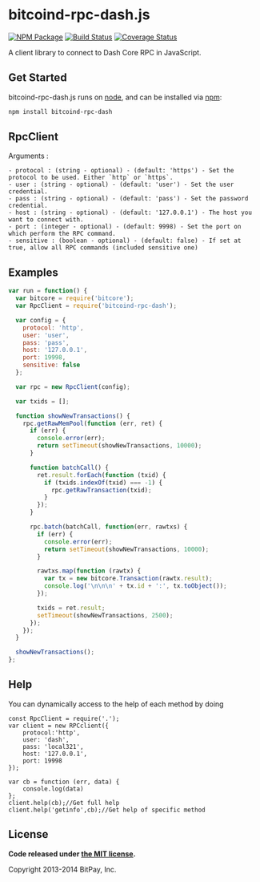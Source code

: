 bitcoind-rpc-dash.js
===============

[![NPM Package](https://img.shields.io/npm/v/bitcoind-rpc-dash.svg?style=flat-square)](https://www.npmjs.org/package/bitcoind-rpc-dash)
[![Build Status](https://img.shields.io/travis/dashpay/bitcoind-rpc-dash.svg?branch=master&style=flat-square)](https://travis-ci.org/dashpay/bitcoind-rpc-dash)
[![Coverage Status](https://img.shields.io/coveralls/dashpay/bitcoind-rpc-dash.svg?style=flat-square)](https://coveralls.io/r/dashpay/bitcoind-rpc-dash?branch=master)

A client library to connect to Dash Core RPC in JavaScript.

## Get Started

bitcoind-rpc-dash.js runs on [node](http://nodejs.org/), and can be installed via [npm](https://npmjs.org/):

```bash
npm install bitcoind-rpc-dash
```

## RpcClient

Arguments : 

	- protocol : (string - optional) - (default: 'https') - Set the protocol to be used. Either `http` or `https`.
	- user : (string - optional) - (default: 'user') - Set the user credential.
	- pass : (string - optional) - (default: 'pass') - Set the password credential.
	- host : (string - optional) - (default: '127.0.0.1') - The host you want to connect with.
	- port : (integer - optional) - (default: 9998) - Set the port on which perform the RPC command.
	- sensitive : (boolean - optional) - (default: false) - If set at true, allow all RPC commands (included sensitive one)
	
## Examples

```javascript
var run = function() {
  var bitcore = require('bitcore');
  var RpcClient = require('bitcoind-rpc-dash');

  var config = {
    protocol: 'http',
    user: 'user',
    pass: 'pass',
    host: '127.0.0.1',
    port: 19998,
    sensitive: false 
  };

  var rpc = new RpcClient(config);

  var txids = [];

  function showNewTransactions() {
    rpc.getRawMemPool(function (err, ret) {
      if (err) {
        console.error(err);
        return setTimeout(showNewTransactions, 10000);
      }

      function batchCall() {
        ret.result.forEach(function (txid) {
          if (txids.indexOf(txid) === -1) {
            rpc.getRawTransaction(txid);
          }
        });
      }

      rpc.batch(batchCall, function(err, rawtxs) {
        if (err) {
          console.error(err);
          return setTimeout(showNewTransactions, 10000);
        }

        rawtxs.map(function (rawtx) {
          var tx = new bitcore.Transaction(rawtx.result);
          console.log('\n\n\n' + tx.id + ':', tx.toObject());
        });

        txids = ret.result;
        setTimeout(showNewTransactions, 2500);
      });
    });
  }

  showNewTransactions();
};
```

## Help 

You can dynamically access to the help of each method by doing
```
const RpcClient = require('.');
var client = new RPCclient({
    protocol:'http',
    user: 'dash',
    pass: 'local321', 
    host: '127.0.0.1', 
    port: 19998
});

var cb = function (err, data) {
    console.log(data)
};
client.help(cb);//Get full help
client.help('getinfo',cb);//Get help of specific method
```
## License

**Code released under [the MIT license](https://github.com/bitpay/bitcore/blob/master/LICENSE).**

Copyright 2013-2014 BitPay, Inc.
